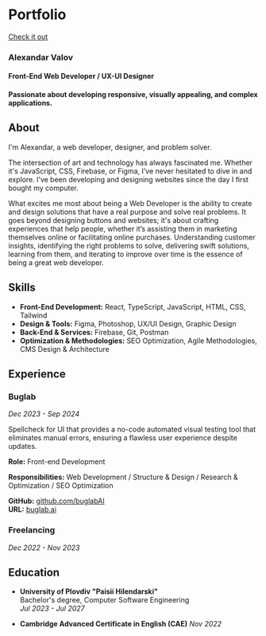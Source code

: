 # Portfolio

[Check it out](https://portfolio-76600.web.app/ "Check it out")

### Alexandar Valov

#### Front-End Web Developer / UX-UI Designer

#### Passionate about developing responsive, visually appealing, and complex applications.

## About

I'm Alexandar, a web developer, designer, and problem solver.

The intersection of art and technology has always fascinated me. Whether it's JavaScript, CSS, Firebase, or Figma, I’ve never hesitated to dive in and explore. I’ve been developing and designing websites since the day I first bought my computer.

What excites me most about being a Web Developer is the ability to create and design solutions that have a real purpose and solve real problems. It goes beyond designing buttons and websites; it's about crafting experiences that help people, whether it’s assisting them in marketing themselves online or facilitating online purchases. Understanding customer insights, identifying the right problems to solve, delivering swift solutions, learning from them, and iterating to improve over time is the essence of being a great web developer.

## Skills

- **Front-End Development:** React, TypeScript, JavaScript, HTML, CSS, Tailwind
- **Design & Tools:** Figma, Photoshop, UX/UI Design, Graphic Design
- **Back-End & Services:** Firebase, Git, Postman
- **Optimization & Methodologies:** SEO Optimization, Agile Methodologies, CMS Design & Architecture

## Experience

### **Buglab**

_Dec 2023 - Sep 2024_

Spellcheck for UI that provides a no-code automated visual testing tool that eliminates manual errors, ensuring a flawless user experience despite updates.

**Role:**
Front-end Development

**Responsibilities:**
Web Development / Structure & Design / Research & Optimization / SEO Optimization

**GitHub:** [github.com/buglabAI](https://github.com/buglabAI)  
**URL:** [buglab.ai](https://buglab.ai)

### **Freelancing**

_Dec 2022 - Nov 2023_

## Education

- **University of Plovdiv "Paisii Hilendarski"**  
Bachelor's degree, Computer Software Engineering  
  _Jul 2023 - Jul 2027_

- **Cambridge Advanced Certificate in English (CAE)**
_Nov 2022_
